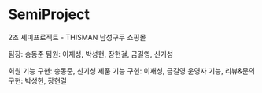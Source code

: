 # SemiProject
2조 세미프로젝트 - THISMAN 남성구두 쇼핑몰

팀장: 송동준
팀원: 이재성, 박성현, 장현걸, 금길영, 신기성


회원 기능 구현: 송동준, 신기성
제품 기능 구현: 이재성, 금길영
운영자 기능, 리뷰&문의 구현: 박성현, 장현걸
